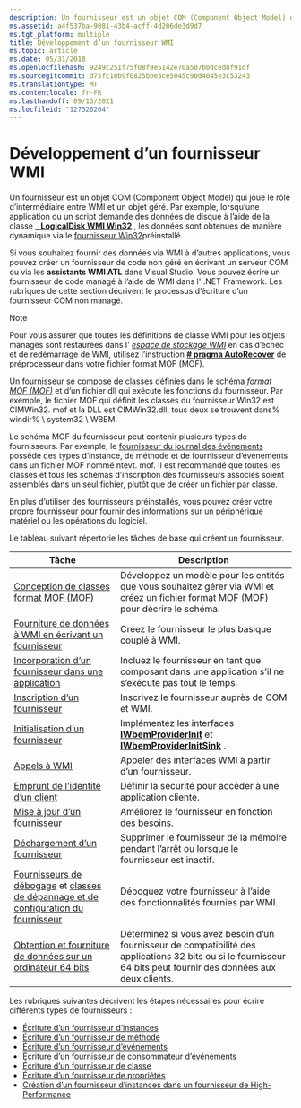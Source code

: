 ```yaml
---
description: Un fournisseur est un objet COM (Component Object Model) qui joue le rôle d’intermédiaire entre WMI et un objet géré.
ms.assetid: a4f537ba-9081-43b4-acff-4d206de3d9d7
ms.tgt_platform: multiple
title: Développement d’un fournisseur WMI
ms.topic: article
ms.date: 05/31/2018
ms.openlocfilehash: 9249c251f75f08f9e5142e70a507b0dced8f91df
ms.sourcegitcommit: d75fc10b9f0825bbe5ce5045c90d4045e3c53243
ms.translationtype: MT
ms.contentlocale: fr-FR
ms.lasthandoff: 09/13/2021
ms.locfileid: "127526204"
---
```

# <a name="developing-a-wmi-provider"></a>Développement d’un fournisseur WMI

Un fournisseur est un objet COM (Component Object Model) qui joue le rôle d’intermédiaire entre WMI et un objet géré. Par exemple, lorsqu’une application ou un script demande des données de disque à l’aide de la classe [**\_ LogicalDisk WMI Win32**](/windows/desktop/CIMWin32Prov/win32-logicaldisk) , les données sont obtenues de manière dynamique via le [fournisseur Win32](/windows/desktop/CIMWin32Prov/win32-provider)préinstallé.

Si vous souhaitez fournir des données via WMI à d’autres applications, vous pouvez créer un fournisseur de code non géré en écrivant un serveur COM ou via les **assistants WMI ATL** dans Visual Studio. Vous pouvez écrire un fournisseur de code managé à l’aide de WMI dans l' .NET Framework. Les rubriques de cette section décrivent le processus d’écriture d’un fournisseur COM non managé.

> [!Note]  
> Pour vous assurer que toutes les définitions de classe WMI pour les objets managés sont restaurées dans l' [*espace de stockage WMI*](gloss-w.md) en cas d’échec et de redémarrage de WMI, utilisez l’instruction [**\# pragma AutoRecover**](pragma-autorecover.md) de préprocesseur dans votre fichier format MOF (MOF).

 

Un fournisseur se compose de classes définies dans le schéma [*format MOF (MOF)*](gloss-m.md) et d’un fichier dll qui exécute les fonctions du fournisseur. Par exemple, le fichier MOF qui définit les classes du fournisseur Win32 est CIMWin32. mof et la DLL est CIMWin32.dll, tous deux se trouvent dans% windir% \\ system32 \\ WBEM.

Le schéma MOF du fournisseur peut contenir plusieurs types de fournisseurs. Par exemple, le [fournisseur du journal des événements](/previous-versions/windows/desktop/eventlogprov/event-log-provider) possède des types d’instance, de méthode et de fournisseur d’événements dans un fichier MOF nommé ntevt. mof. Il est recommandé que toutes les classes et tous les schémas d’inscription des fournisseurs associés soient assemblés dans un seul fichier, plutôt que de créer un fichier par classe.

En plus d’utiliser des fournisseurs préinstallés, vous pouvez créer votre propre fournisseur pour fournir des informations sur un périphérique matériel ou les opérations du logiciel.

Le tableau suivant répertorie les tâches de base qui créent un fournisseur.



| Tâche                                                                                                                                                            | Description                                                                                                                                      |
|-----------------------------------------------------------------------------------------------------------------------------------------------------------------|--------------------------------------------------------------------------------------------------------------------------------------------------|
| [Conception de classes format MOF (MOF)](designing-managed-object-format--mof--classes.md)                                                              | Développez un modèle pour les entités que vous souhaitez gérer via WMI et créez un fichier format MOF (MOF) pour décrire le schéma.<br/> |
| [Fourniture de données à WMI en écrivant un fournisseur](supplying-data-to-wmi-by-writing-a-provider.md)                                                                  | Créez le fournisseur le plus basique couplé à WMI.<br/>                                                                                |
| [Incorporation d’un fournisseur dans une application](incorporating-a-provider-in-an-application.md)                                                                    | Incluez le fournisseur en tant que composant dans une application s’il ne s’exécute pas tout le temps.<br/>                                         |
| [Inscription d’un fournisseur](registering-a-provider.md)                                                                                                            | Inscrivez le fournisseur auprès de COM et WMI.<br/>                                                                                               |
| [Initialisation d’un fournisseur](initializing-a-provider.md)                                                                                                          | Implémentez les interfaces [**IWbemProviderInit**](/windows/desktop/api/Wbemprov/nn-wbemprov-iwbemproviderinit) et [**IWbemProviderInitSink**](/windows/desktop/api/Wbemprov/nn-wbemprov-iwbemproviderinitsink) .<br/>   |
| [Appels à WMI](making-calls-to-wmi.md)                                                                                                                  | Appeler des interfaces WMI à partir d’un fournisseur.<br/>                                                                                                  |
| [Emprunt de l’identité d’un client](impersonating-a-client.md)                                                                                                            | Définir la sécurité pour accéder à une application cliente.<br/>                                                                                          |
| [Mise à jour d’un fournisseur](updating-a-provider.md)                                                                                                                  | Améliorez le fournisseur en fonction des besoins.<br/>                                                                                                       |
| [Déchargement d’un fournisseur](unloading-a-provider.md)                                                                                                                | Supprimer le fournisseur de la mémoire pendant l’arrêt ou lorsque le fournisseur est inactif.<br/>                                                         |
| [Fournisseurs de débogage](debugging-providers.md) et [classes de dépannage et de configuration du fournisseur](provider-configuration-and-troubleshooting-classes.md) | Déboguez votre fournisseur à l’aide des fonctionnalités fournies par WMI.<br/>                                                                                 |
| [Obtention et fourniture de données sur un ordinateur 64 bits](getting-and-providing-data-on-a-64-bit-computer.md)                                                          | Déterminez si vous avez besoin d’un fournisseur de compatibilité des applications 32 bits ou si le fournisseur 64 bits peut fournir des données aux deux clients.<br/>      |



 

Les rubriques suivantes décrivent les étapes nécessaires pour écrire différents types de fournisseurs :

-   [Écriture d’un fournisseur d’instances](writing-an-instance-provider.md)
-   [Écriture d’un fournisseur de méthode](writing-a-method-provider.md)
-   [Écriture d’un fournisseur d’événements](writing-an-event-provider.md)
-   [Écriture d’un fournisseur de consommateur d’événements](writing-an-event-consumer-provider.md)
-   [Écriture d’un fournisseur de classe](writing-a-class-provider.md)
-   [Écriture d’un fournisseur de propriétés](writing-a-property-provider.md)
-   [Création d’un fournisseur d’instances dans un fournisseur de High-Performance](making-an-instance-provider-into-a-high-performance-provider.md)

 

